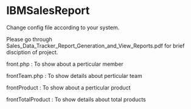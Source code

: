 # IBMSalesReport
Change config file according to your system.

Please go through Sales_Data_Tracker_Report_Generation_and_View_Reports.pdf for brief disciption of project.


front.php : To show about a perticular member 

frontTeam.php : To show details about perticular team

frontProduct : To show about a perticular product

frontTotalProduct : To show details about total products
